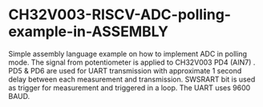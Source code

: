# CH32V003-RISCV-ADC-polling-example-in-ASSEMBLY                                                                                              
Simple assembly language example on how to implement ADC in polling mode. The signal from potentiometer is applied to CH32V003 PD4 (AIN7) . PD5 & PD6 are used for UART transmission with approximate 1 second delay between each measurement and transmission. SWSRART bit is used as trigger for measurement and triggered in a loop. The UART uses 9600 BAUD.
